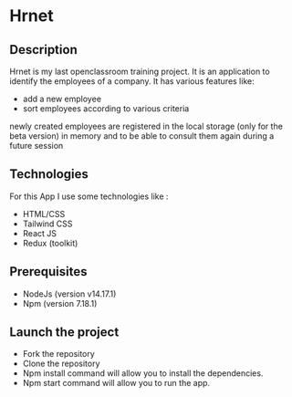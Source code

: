
# Hrnet

## Description

Hrnet is my last openclassroom training project. It is an application to identify the employees of a company. It has various features like:

- add a new employee
- sort employees according to various criteria

newly created employees are registered in the local storage (only for the beta version) in memory and to be able to consult them again during a future session

## Technologies

For this App I use some technologies like :

- HTML/CSS
- Tailwind CSS
- React JS
- Redux (toolkit)

## Prerequisites

- NodeJs (version v14.17.1)
- Npm (version 7.18.1)


## Launch the project

- Fork the repository
- Clone the repository
- Npm install command will allow you to install the dependencies.
- Npm start command will allow you to run the app.
